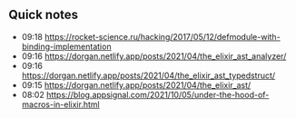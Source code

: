 ## Quick notes
- 09:18 https://rocket-science.ru/hacking/2017/05/12/defmodule-with-binding-implementation
- 09:16 https://dorgan.netlify.app/posts/2021/04/the_elixir_ast_analyzer/
- 09:16 https://dorgan.netlify.app/posts/2021/04/the_elixir_ast_typedstruct/
- 09:15 https://dorgan.netlify.app/posts/2021/04/the_elixir_ast/
- 08:02 https://blog.appsignal.com/2021/10/05/under-the-hood-of-macros-in-elixir.html
